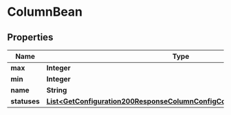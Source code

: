 

# ColumnBean


## Properties

| Name | Type | Description | Notes |
|------------ | ------------- | ------------- | -------------|
|**max** | **Integer** |  |  [optional] |
|**min** | **Integer** |  |  [optional] |
|**name** | **String** |  |  [optional] |
|**statuses** | [**List&lt;GetConfiguration200ResponseColumnConfigColumnsInnerStatusesInner&gt;**](GetConfiguration200ResponseColumnConfigColumnsInnerStatusesInner.md) |  |  [optional] |



